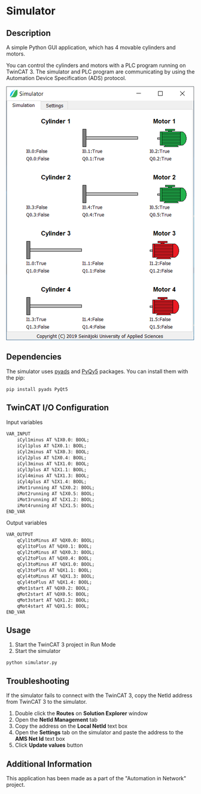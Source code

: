 # Simulator

## Description

A simple Python GUI application, which has 4 movable cylinders and motors.

You can control the cylinders and motors with a PLC program running on TwinCAT 3. The simulator and PLC program are communicating by using the Automation Device Specification (ADS) protocol.

![Simulator UI](https://github.com/hhaka/simulator/blob/master/ui.png "Simulator UI")

## Dependencies

The simulator uses [pyads](https://pypi.org/project/pyads/) and [PyQy5](https://pypi.org/project/PyQt5/) packages. You can install them with the pip:

```
pip install pyads PyQt5
```

## TwinCAT I/O Configuration

Input variables

```
VAR_INPUT
	iCyl1minus AT %IX0.0: BOOL;
	iCyl1plus AT %IX0.1: BOOL;
	iCyl2minus AT %IX0.3: BOOL;
	iCyl2plus AT %IX0.4: BOOL;
	iCyl3minus AT %IX1.0: BOOL;
	iCyl3plus AT %IX1.1: BOOL;
	iCyl4minus AT %IX1.3: BOOL;
	iCyl4plus AT %IX1.4: BOOL;
	iMot1running AT %IX0.2: BOOL;
	iMot2running AT %IX0.5: BOOL;
	iMot3running AT %IX1.2: BOOL;
	iMot4running AT %IX1.5: BOOL;
END_VAR
```

Output variables

```
VAR_OUTPUT
	qCyl1toMinus AT %QX0.0: BOOL;
	qCyl1toPlus AT %QX0.1: BOOL;
	qCyl2toMinus AT %QX0.3: BOOL;
	qCyl2toPlus AT %QX0.4: BOOL;
	qCyl3toMinus AT %QX1.0: BOOL;
	qCyl3toPlus AT %QX1.1: BOOL;
	qCyl4toMinus AT %QX1.3: BOOL;
	qCyl4toPlus AT %QX1.4: BOOL;
	qMot1start AT %QX0.2: BOOL;
	qMot2start AT %QX0.5: BOOL;
	qMot3start AT %QX1.2: BOOL;
	qMot4start AT %QX1.5: BOOL;
END_VAR
```

## Usage

1. Start the TwinCAT 3 project in Run Mode
1. Start the simulator

```
python simulator.py
```

## Troubleshooting

If the simulator fails to connect with the TwinCAT 3, copy the NetId address from TwinCAT 3 to the simulator.

1. Double click the **Routes** on **Solution Explorer** window
1. Open the **NetId Management** tab
1. Copy the address on the **Local NetId** text box
1. Open the **Settings** tab on the simulator and paste the address to the **AMS Net Id** text box
1. Click **Update values** button

## Additional Information

This application has been made as a part of the "Automation in Network" project.
